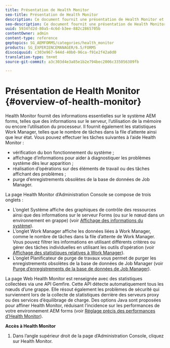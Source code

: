 ```yaml
---
title: Présentation de Health Monitor
seo-title: Présentation de Health Monitor
description: Ce document fournit une présentation de Health Monitor et des détails sur la manière dont vous pouvez y accéder.
seo-description: Ce document fournit une présentation de Health Monitor et des détails sur la manière dont vous pouvez y accéder.
uuid: 5934fd2d-80a5-4c6d-b3ee-882c2865705b
contentOwner: admin
content-type: reference
geptopics: SG_AEMFORMS/categories/health_monitor
products: SG_EXPERIENCEMANAGER/6.5/FORMS
discoiquuid: c303e967-944d-40b0-96ca-f91e2f42a0d0
translation-type: tm+mt
source-git-commit: a3c303d4e3a85e1b2e794bec2006c335056309fb

---
```



# Présentation de Health Monitor {#overview-of-health-monitor}

Health Monitor fournit des informations essentielles sur le système AEM forms, telles que des informations sur le serveur, l’utilisation de la mémoire ou encore l’utilisation du processeur. Il fournit également les statistiques Work Manager, telles que le nombre de tâches dans la file d’attente ainsi que leur état. Vous pouvez effectuer les tâches suivantes à l’aide Health Monitor :

* vérification du bon fonctionnement du système ;
* affichage d’informations pour aider à diagnostiquer les problèmes système dès leur apparition ;
* réalisation d’opérations sur des éléments de travail ou des tâches affichant des problèmes ;
* purge d’enregistrements obsolètes de la base de données de Job Manager.

La page Health Monitor d’Administration Console se compose de trois onglets :

* L’onglet Système affiche des graphiques de contrôle des ressources ainsi que des informations sur le serveur Forms (ou sur le nœud dans un environnement en grappe) (voir [Affichage des informations du système](/help/forms/using/admin-help/view-system-information.md#view-system-information)).
* L’onglet Work Manager affiche les données liées à Work Manager, comme le nombre de tâches dans la file d’attente de Work Manager. Vous pouvez filtrer les informations en utilisant différents critères ou gérer des tâches individuelles en utilisant les outils d’opération (voir [Affichage des statistiques relatives à Work Manager](/help/forms/using/admin-help/view-statistics-related-manager.md#view-statistics-related-to-work-manager)).
* L’onglet Planificateur de purge de travaux vous permet de purger les enregistrements obsolètes de la base de données de Job Manager (voir [Purge d’enregistrements de la base de données de Job Manager](/help/forms/using/admin-help/purge-records-job-manager-database.md#purge-records-from-the-job-manager-database)).

La page Web Health Monitor est renseignée avec des statistiques collectées via une API Gemfire. Cette API détecte automatiquement tous les nœuds d’une grappe. Elle résout également les problèmes de sécurité qui surviennent lors de la collecte de statistiques derrière des serveurs proxy ou des services d’équilibrage de charge. Des options Java sont proposées pour affiner Health Monitor, réduisant l’incidence sur les performances de votre environnement AEM forms (voir [Réglage précis des performances d’Health Monitor](/help/forms/using/admin-help/fine-tuning-health-monitor-performance.md#fine-tuning-health-monitor-performance)).

**Accès à Health Monitor**

1. Dans l’angle supérieur droit de la page d’Administration Console, cliquez sur Health Monitor.

